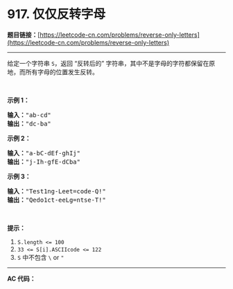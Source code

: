 # 917. 仅仅反转字母

**题目链接：**[https://leetcode-cn.com/problems/reverse-only-letters](https://leetcode-cn.com/problems/reverse-only-letters)

---

<div class="content__1Y2H">
 <div class="notranslate">
  <p>给定一个字符串&nbsp;<code>S</code>，返回&nbsp;“反转后的”&nbsp;字符串，其中不是字母的字符都保留在原地，而所有字母的位置发生反转。</p> 
  <p>&nbsp;</p> 
  <ol> 
  </ol> 
  <p><strong>示例 1：</strong></p> 
  <pre class="language-text"><strong>输入：</strong>"ab-cd"
<strong>输出：</strong>"dc-ba"
</pre> 
  <p><strong>示例 2：</strong></p> 
  <pre class="language-text"><strong>输入：</strong>"a-bC-dEf-ghIj"
<strong>输出：</strong>"j-Ih-gfE-dCba"
</pre> 
  <p><strong>示例 3：</strong></p> 
  <pre class="language-text"><strong>输入：</strong>"Test1ng-Leet=code-Q!"
<strong>输出：</strong>"Qedo1ct-eeLg=ntse-T!"
</pre> 
  <p>&nbsp;</p> 
  <p><strong>提示：</strong></p> 
  <ol> 
   <li><code>S.length &lt;= 100</code></li> 
   <li><code>33 &lt;= S[i].ASCIIcode &lt;= 122</code>&nbsp;</li> 
   <li><code>S</code> 中不包含&nbsp;<code>\</code> or <code>"</code></li> 
  </ol> 
 </div>
</div>

---

**AC 代码：**

```java

```